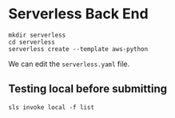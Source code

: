 # Serverless Back End

```
mkdir serverless
cd serverless
serverless create --template aws-python
```

We can edit the `serverless.yaml` file. 



## Testing local before submitting

```
sls invoke local -f list
```